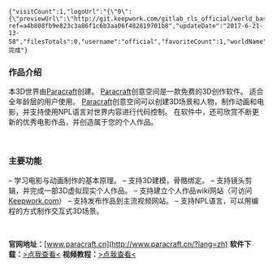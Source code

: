 <!-- BEGIN_AUTOGEN: do NOT edit in this block -->
```@wiki/js/world3D
{"visitCount":1,"logoUrl":"{\"0\":{\"previewUrl\":\"http://git.keepwork.com/gitlab_rls_official/world_base32_42okvznorttirea/raw/master/preview.jpg\"}}","opusId":90,"desc":"","version":591,"worldUrl":"http://git.keepwork.com/gitlab_rls_official/world_base32_42okvznorttirea/repository/archive.zip?ref=a4b808fb9e823c3a86f1c6b3aa06f482819701b8","updateDate":"2017-6-21-13-58","filesTotals":0,"username":"official","favoriteCount":1,"worldName":"未完成"}
```
<!-- END_AUTOGEN-->
### 作品介绍

本3D世界由[Paracraft](http://www.paracraft.cn/?lang=zh)创建。
[Paracraft](http://www.paracraft.cn/?lang=zh)创意空间是一款免费的3D创作软件。
适合全年龄层的用户使用。
[Paracraft](http://www.paracraft.cn/?lang=zh)创意空间可以创建3D场景和人物，制作动画和电影，并支持使用NPL语言对世界内容进行代码控制。
在软件中，还可欣赏不断更新的优秀电影作品，并创造属于您的个人作品。

<br/>

### 主要功能
– 学习电影与动画制作的基本原理。
– 支持3D建模，骨骼绑定。
– 支持镜头剪辑，并完成一部3D虚拟现实个人作品。
– 支持建立个人作品wiki网站（可访问[Keepwork.com](http://keepwork.com)）
– 支持发布作品到主流视频网站。
– 支持NPL语言，可以用编程的方式制作交互式3D场景。

<br/>

**官网地址：**[www.paracraft.cn](http://www.paracraft.cn/?lang=zh)
**软件下载：**[>点我查看<](http://www.paracraft.cn/download?lang=zh)
**视频教程：**[>点我查看<](https://github.com/LiXizhi/HourOfCode/wiki)

<br/>

```@wiki/js/comment

```
